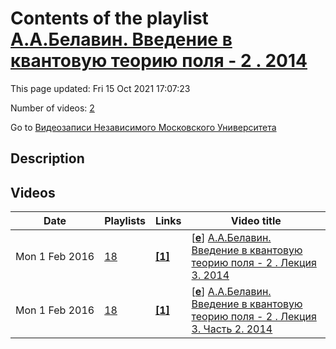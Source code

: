 # Contents of the playlist [А.А.Белавин. Введение в квантовую теорию поля - 2 . 2014](https://www.youtube.com/playlist?list=PLp9ABVh6_x4E7q3Nl3spA6PTXY2hETK-s)

This page updated: Fri 15 Oct 2021 17:07:23

Number of videos: [2](#videos)

Go to [Видеозаписи Независимого Московского Университета](../README.md)

## Description



## Videos

|Date|Playlists|Links|Video title|
|---|---|---|---|
| Mon&nbsp;1&nbsp;Feb&nbsp;2016 | [18](../playlists/18 "А.А.Белавин. Введение в квантовую теорию поля - 2 . 2014") | [**[1]**](http://ium.mccme.ru/s14/s14-belavin.html) | [[**e**](https://studio.youtube.com/video/aRzEpqJZnKA/edit "Edit")] [А.А.Белавин. Введение в квантовую теорию поля - 2 . Лекция 3. 2014](https://www.youtube.com/watch?v=aRzEpqJZnKA&list=PLp9ABVh6_x4E7q3Nl3spA6PTXY2hETK-s "Введение в квантовую теорию поля - 2 . Лекция 3. &#013;Независимый Московский Университет &#013;Москва, Большой Власьевский пер., 11, 304, 13 февраля 2014, 17:30&#013;Подробнее о курсе: http://ium.mccme.ru/s14/s14-belavin.html") |
| Mon&nbsp;1&nbsp;Feb&nbsp;2016 | [18](../playlists/18 "А.А.Белавин. Введение в квантовую теорию поля - 2 . 2014") | [**[1]**](http://ium.mccme.ru/s14/s14-belavin.html) | [[**e**](https://studio.youtube.com/video/n6p3gDNd0Ak/edit "Edit")] [А.А.Белавин. Введение в квантовую теорию поля - 2 . Лекция 3. Часть 2. 2014](https://www.youtube.com/watch?v=n6p3gDNd0Ak&list=PLp9ABVh6_x4E7q3Nl3spA6PTXY2hETK-s "Введение в квантовую теорию поля - 2 . Лекция 3. Часть 2. &#013;Независимый Московский Университет &#013;Москва, Большой Власьевский пер., 11, 304, 13 февраля 2014, 19:15&#013;Подробнее о курсе: http://ium.mccme.ru/s14/s14-belavin.html") |
